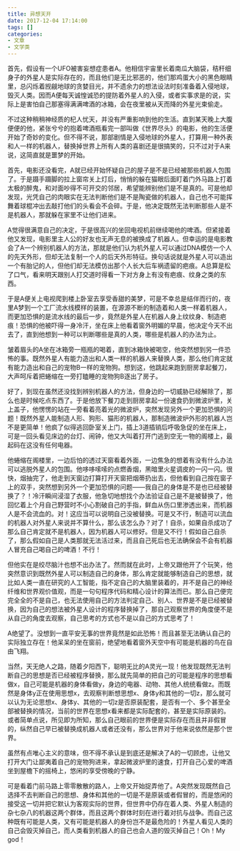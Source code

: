 ```yaml
---
title: 异想天开
date: 2017-12-04 17:14:00
tags: []
categories: 
- 文章
- 文学类
---
```


首先，假设有一个UFO被害妄想症患者A。他相信宇宙里长着南瓜大脑袋，秸秆细身子的外星人是实际存在的，而且他们是无比邪恶的，他们那鸡蛋大小的黑色眼睛里，总闪烁着觊觎地球的贪婪目光，并不遗余力的想法设法时刻准备着入侵地球，毁灭人类。因而A便每天诚惶诚恐的提防着外星人的入侵，或者实事求是的说，实际上是害怕自己那塞得满满啤酒的冰箱，会在夜里被从天而降的外星光束偷走。

不过这种稍稍神经质的杞人忧天，并没有严重影响到他的生活。直到某天晚上大腹便便的他，紧张兮兮的抱着啤酒瓶看完一部叫做《世界尽头》的电影，他的生活便开始了奇妙的变化。但不得不说，那部剧情是入侵地球的外星人，打算用一种外表和人一样的机器人，替换掉世界上所有人类的喜剧还是很搞笑的，只不过对于A来说，这简直就是噩梦的开始。

首先，电影还没看完，A就已经开始怀疑自己的屋子是不是已经被那些机器人包围了。于是蹑手蹑脚的拉上窗帘关上灯后，悄悄的躲在猫眼后面盯着门外马路上打着太极的醉鬼，和对面吵得不可开交的邻居，希望能辨别他们是不是真的。可是他却发现，光凭自己的肉眼实在无法判断他们是不是陶瓷做的机器人，自己也不可能挥舞着球棍冲出去敲打他们的头看会不会碎。于是，他决定既然无法判断那些人是不是机器人，那就躲在家里不让他们进来。

A觉得很满意自己的决定，于是很高兴的坐回电视机前继续喝他的啤酒。但紧接着他又发现，电影里主人公的好友也无声无息的被换成了机器人。但幸运的是电影教会了A一个辨别机器人的方法，那就是他们认为机外星人可以通过DNA模仿一个人的先天外形，但却无法复制一个人的后天外形特征。换句话说就是外星人可以造出一个有胎记的人，但他们却无法模仿出那个人长大后车祸遗留的疤痕。A总算是松了口气，看来明天跟别人打交道时得看一下对方身上有没有疤痕、纹身之类的东西。

于是A便关上电视爬到楼上卧室去享受香甜的美梦，可是不幸总是结伴而行的，夜里A梦到一个工厂流水线模样的装置，在源源不断的制造着和人类一样着机器人，而更加恐惧的是流水线的最后一步，竟然是外星人在机器人身上纹纹身、制造疤痕！恐惧的他被吓得一身冷汗，坐在床上他看着窗外明媚的早晨，他决定今天不出去了，直到他想到一种可以判断哪些是真的人类，哪些是机器人的办法为止。

皱着眉头的A坐在冰箱旁一瓶瓶的喝着，直到冰箱快被喝空，他突然想到另一件恐怖的事。既然外星人有能力造出和人类一样的机器人来替换人类，那么他们肯定就有能力造出和自己的宠物B一样的宠物狗。想到这，他跳起来跑到厨房拿起餐刀，大声呵斥着把蜷缩在一旁打瞌睡的宠物狗B逐出了房子。

好了，到现在虽然还没找到辨别机器人的方法，但身边的一切威胁已经解除了，那么也是时候吃点东西了。于是他放下餐刀走到厨房拿起一份速食扔到微波炉里，关上盖子，他愣愣的站在一旁看着亮着光的微波炉，突然发现另外一个更加恐惧的问题！既然外星人能制造人形、狗形、猫形的机器人，那制造微波炉外形的机器人岂不是更简单！他疯了似得逃回卧室关上门，插上3道插销后呼吸急促的坐在床上，可是一回头看见床边的台灯、闹钟，他又大叫着打开门逃到空无一物的阁楼上，最起码在这没有任何电器。

他蜷缩在阁楼里，一边后怕的透过天窗看着外面，一边焦急的想着有没有什么办法可以逃脱外星人的包围。他哆哆嗦嗦的点燃香烟，黑暗里火星调皮的一闪一闪。很快，烟抽完了，他走到天窗边打算打开天窗把烟蒂扔出去，但他看到自己按在窗子上的双手，突然想到另外一个更加恐惧的问题——我自己的身体是不是也已经被替换了？！冷汗瞬间浸湿了衣服，他急切地想找个办法验证自己是不是被替换了，他回忆着上个月自己野营时不小心割破自己的手指，鲜血从伤口里渗透出来，而机器人是不会流血的。对！这应当可以说明自己没被替换。可是又不行，制造可以流血的机器人对外星人来说并不算什么，那么该怎么办？对了！自杀，如果自杀成功了那么自己肯定就不是机器人，因为机器人可以修好。但是又不行！假如自己自杀了，那么假如自己是人类那就无法活过来，而且自己死后也无法确保会不会有机器人冒充自己喝自己的啤酒！不行！

但他实在是绞尽脑汁也想不出办法了。然而就在此时，上帝又跟他开了个玩笑，他突然意识到既然外星人可以制造自己的身体，那么肯定就能够制造自己的思想，就比如人类一直在研究的人工智能，指不定自己的大脑里装着的，并不是自己的神经纤维和世界观价值观，而是一句句程序代码和精心设计的算法而已。那么自己便完完全全的不是自己，也无法使用自己的方法判定自己、别人、世界是不是已经被替换，因为自己的想法被外星人设计的程序替换掉了，那自己观察世界的角度便不是从自己的角度去观察，自己思考的方式也不是以自己的方式思考了！

A绝望了。没想到一直平安无事的世界竟然是如此恐怖！而且甚至无法确认自己的实际独立存在！他呆呆的坐在窗前，绝望地看着窗外天空中有可能是机器的鸟在自由飞翔。

当然，天无绝人之路，随着夕阳西下，聪明无比的A灵光一现！他发现既然无法判断自己的思想是否已经被程序替换，那么就先简单的把自己的可能是程序的思想看做x，自己可能是机器的身体看做y，身边的电器、动物、其他人统统看做z。而既然是身体y正在使用思想x，去观察判断想思想x、身体y和其他的一切z，那么就可以认为无论思想x、身体y、其他的一切z是否原装配套，是否有一个、多个甚至全部被替换的情况，当前的世界在思想x看来都是实际配套的，甚至是实际原装的。或者简单点说，所见即为所知，那么自己眼前的世界便是实际存在而且并非假冒的，纵然自己早已被替换成机器人或者还没有，那么世界对于他来说依然是那个世界。

虽然有点唯心主义的意味，但不得不承认是到底还是解决了A的一切顾虑，让他又打开大门让鄙夷着自己的宠物狗进来，拿起微波炉里的速食，打开自己心爱的啤酒坐到屋檐下的摇椅上，悠闲的享受傍晚的宁静。

可是看着门前马路上零零散散的路人，上帝又开始捉弄他了。A突然发现既然自己选择不去判断自己的思想、身体和其他的一切是不是原装或者假冒的，而是悠闲的接受这一切并把它默认为客观实际的世界，但世界中仍存在着人类、外星人制造的杂七杂八的机器这两个群体，而且这两个群体时刻在进行着对抗与战争。而自己这种既有可能是人类，又有可能是机器人的身份岂不是最危险的！外星人看见人类的自己会毁灭掉自己，而人类看到机器人的自己也会人道的毁灭掉自己！Oh！My god！